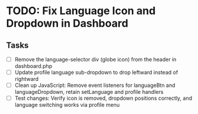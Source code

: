 # TODO: Fix Language Icon and Dropdown in Dashboard

## Tasks
- [ ] Remove the language-selector div (globe icon) from the header in dashboard.php
- [ ] Update profile language sub-dropdown to drop leftward instead of rightward
- [ ] Clean up JavaScript: Remove event listeners for languageBtn and languageDropdown, retain setLanguage and profile handlers
- [ ] Test changes: Verify icon is removed, dropdown positions correctly, and language switching works via profile menu

